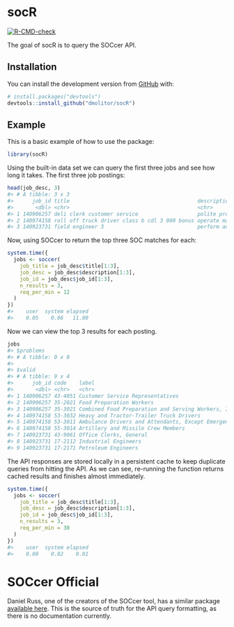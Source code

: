 
<!-- README.md is generated from README.Rmd. Please edit that file -->

# socR

<!-- badges: start -->

[![R-CMD-check](https://github.com/dmolitor/socR/workflows/R-CMD-check/badge.svg)](https://github.com/dmolitor/socR/actions)
<!-- badges: end -->

The goal of socR is to query the SOCcer API.

## Installation

You can install the development version from
[GitHub](https://github.com/) with:

``` r
# install.packages("devtools")
devtools::install_github("dmolitor/socR")
```

## Example

This is a basic example of how to use the package:

``` r
library(socR)
```

Using the built-in data set we can query the first three jobs and see
how long it takes. The first three job postings:

``` r
head(job_desc, 3)
#> # A tibble: 3 x 3
#>      job_id title                                         description           
#>       <dbl> <chr>                                         <chr>                 
#> 1 140906257 deli clerk customer service                   polite prompt knowled~
#> 2 140974158 roll off truck driver class b cdl 3 000 bonus operate manual automa~
#> 3 140923731 field engineer 3                              perform advanced trou~
```

Now, using SOCcer to return the top three SOC matches for each:

``` r
system.time({
  jobs <- soccer(
    job_title = job_desc$title[1:3],
    job_desc = job_desc$description[1:3],
    job_id = job_desc$job_id[1:3],
    n_results = 3,
    req_per_min = 12
  )
})
#>    user  system elapsed 
#>    0.05    0.06   11.00
```

Now we can view the top 3 results for each posting.

``` r
jobs
#> $problems
#> # A tibble: 0 x 0
#> 
#> $valid
#> # A tibble: 9 x 4
#>      job_id code    label                                                  score
#>       <dbl> <chr>   <chr>                                                  <dbl>
#> 1 140906257 43-4051 Customer Service Representatives                     0.202  
#> 2 140906257 35-2021 Food Preparation Workers                             0.107  
#> 3 140906257 35-3021 Combined Food Preparation and Serving Workers, Incl~ 0.0601 
#> 4 140974158 53-3032 Heavy and Tractor-Trailer Truck Drivers              0.969  
#> 5 140974158 53-3011 Ambulance Drivers and Attendants, Except Emergency ~ 0.00305
#> 6 140974158 55-3014 Artillery and Missile Crew Members                   0.00101
#> 7 140923731 43-9061 Office Clerks, General                               0.0196 
#> 8 140923731 17-2112 Industrial Engineers                                 0.00550
#> 9 140923731 17-2171 Petroleum Engineers                                  0.00550
```

The API responses are stored locally in a persistent cache to keep
duplicate queries from hitting the API. As we can see, re-running the
function returns cached results and finishes almost immediately.

``` r
system.time({
  jobs <- soccer(
    job_title = job_desc$title[1:3],
    job_desc = job_desc$description[1:3],
    job_id = job_desc$job_id[1:3],
    n_results = 3,
    req_per_min = 30
  )
})
#>    user  system elapsed 
#>    0.00    0.02    0.01
```

# SOCcer Official

Daniel Russ, one of the creators of the SOCcer tool, has a similar
package [available here](https://github.com/danielruss/socR). This is
the source of truth for the API query formatting, as there is no
documentation currently.
